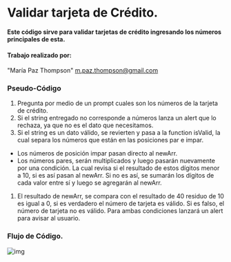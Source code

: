 # Validar tarjeta de Crédito.

**Este código sirve para validar tarjetas de crédito ingresando los números principales de esta.**

#### Trabajo realizado por:
 "María Paz Thompson" <m.paz.thompson@gmail.com>

### Pseudo-Código
1. Pregunta por medio de un prompt cuales son los números de la tarjeta de crédito.
2. Si el string entregado no corresponde a números lanza un alert que lo rechaza, ya que no es el dato que necesitamos.
3. Si el string es un dato válido, se revierten y pasa a la function isValid, la cual separa los números que están en las posiciones par e impar.
  + Los números de posición impar pasan directo al newArr.
  + Los números pares, serán multiplicados y luego pasarán nuevamente por una condición. La cual revisa si el resultado de estos dígitos menor a 10, si es así pasan al newArr. Si no es así, se sumarán los dígitos de cada valor entre sí y luego se agregarán al newArr.
1. El resultado de newArr, se compara con el resultado de 40 residuo de 10 es igual a 0, si es verdadero el número de tarjeta es válido. Si es falso, el número de tarjeta no es válido. Para ambas condiciones lanzará un alert para avisar al usuario.


### Flujo de Código.

![img](https://image.ibb.co/n8qyPG/Diagrama_tarjeta_de_credito.png)


